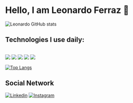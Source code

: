 # Hello, I am Leonardo Ferraz 👋

![Leonardo GitHub stats](https://github-readme-stats.vercel.app/api?username=LeonardoFerraz25&show_icons=true&theme=midnight-purple)

## Technologies I use daily:

<div style="display: inline-block;"><br>
  <img aling="center" src="https://img.shields.io/badge/HTML5-E34F26?style=for-the-badge&logo=html5&logoColor=white">
  <img aling="center" src="https://img.shields.io/badge/CSS3-1572B6?style=for-the-badge&logo=css3&logoColor=white">
  <img aling="center" src="https://img.shields.io/badge/JavaScript-323330?style=for-the-badge&logo=javascript&logoColor=F7DF1E">
  <img aling="center" src="https://img.shields.io/badge/React-20232A?style=for-the-badge&logo=react&logoColor=61DAFB">
  <img aling="center" src="https://img.shields.io/badge/Bootstrap-563D7C?style=for-the-badge&logo=bootstrap&logoColor=white">
</div>


[![Top Langs](https://github-readme-stats.vercel.app/api/top-langs/?username=LeonardoFerraz25&layout=compact)](https://github.com/anuraghazra/github-readme-stats)

## Social Network
[![Linkedin](https://img.shields.io/badge/LinkedIn-0077B5?style=for-the-badge&logo=linkedin&logoColor=white)](https://www.linkedin.com/in/leonardo-ferraz-149480228) 
[![Instagram](https://img.shields.io/badge/Instagram-E4405F?style=for-the-badge&logo=instagram&logoColor=white)](https://www.instagram.com/leoferraz25/) 
